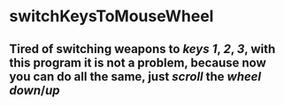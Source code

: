 # switchKeysToMouseWheel
## Tired of switching weapons to *keys* *1*, *2*, *3*, with this program it is not a problem, because now you can do all the same, just *scroll* the *wheel* *down*/*up*
